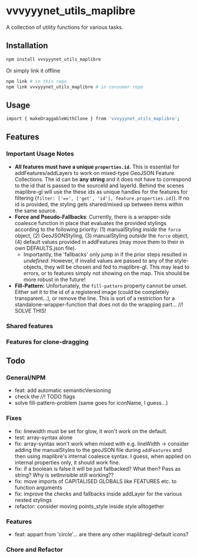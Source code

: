 # vvvyyynet_utils_maplibre

A collection of utility functions for various tasks.

## Installation

```bash
npm install vvvyyynet_utils_maplibre
```
Or simply link it offline

```bash
npm link # in this repo
npm link vvvyyynet_utils_maplibre # in consumer repo
```

## Usage

```bash
import { makeDraggableWithClone } from 'vvvyyynet_utils_maplibre';
```

## Features


### Important Usage Notes
- **All features must have a unique `properties.id`.** This is essential for addFeatures/addLayers to work on mixed-type GeoJSON Feature Collections. The id can be **any string** and it does not have to correspond to the id that is passed to the sourceId and layerId. Behind the scenes maplibre-gl will use the these ids as unique handles for the features for filtering (`filter: ['==', ['get', 'id'], feature.properties.id]`). If no id is provided, the styling gets shared/mixed up between items within the same source.
- **Force and Pseudo-Fallbacks**: Currently, there is a wrapper-side coalesce function in place that evaluates the provided stylings according to the following priority: (1) manualStyling *inside* the `force` object, (2) GeoJSONStyling, (3) manualStyling *outside* the `force` object, (4) default values provided in addFeatures (may move them to their in own DEFAULTS.json file).
  - Importantly, the 'fallbacks' only jump in if the prior steps resulted in *undefined*. However, if invalid values are passed to any of the style-objects, they will be chosen and fed to maplibre-gl. This may lead to errors, or to features simply not showing on the map. This should be more robust in the future!
- **Fill-Pattern:** Unfortunately, the `fill-pattern` property cannot be unset. Either set it to the id of a registered image (could be completely transparent...), or remove the line. This is sort of a restriction for a standalone-wrapper-function that does not do the wrapping part... //! SOLVE THIS!

### Shared features

### Features for clone-dragging

## Todo
### General/NPM
- feat: add automatic semanticVersioning
- check the //! TODO flags
- solve fill-pattern-problem (same goes for iconName, I guess...)

### Fixes
- fix: linewidth must be set for glow, it won't work on the default.
- test: array-syntax alone
- fix: array-syntax won't work when mixed with e.g. lineWidth -> consider adding the manualStyles to the geoJSON file during `addFeatures` and then using maplibre's internal coalesce syntax. I guess, when applied on internal properties only, it should work fine.
- fix: if a boolean is false it will be just fallbacked? What then? Pass as string? Why is setInvisible still working??
- fix: move imports of CAPITALISED GLOBALS like FEATURES etc. to function arguments
- fix: improve the checks and fallbacks inside addLayer for the various nested stylings
- refactor: consider moving points_style inside style alltogether

### Features
- feat: appart from 'circle'... are there any other maplibregl-default icons?

### Chore and Refactor
